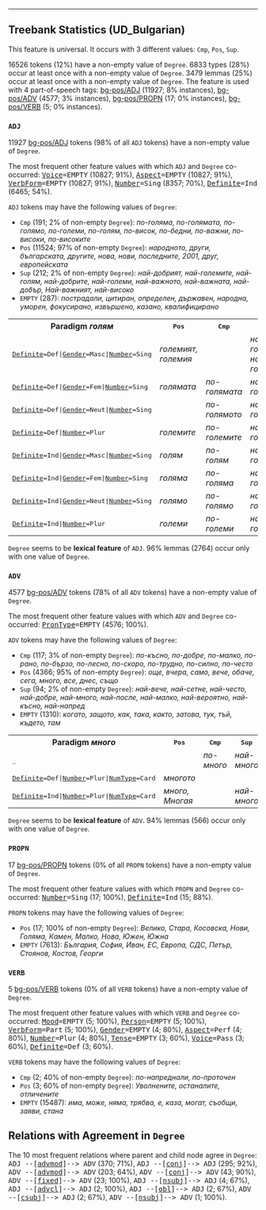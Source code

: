 

--------------------------------------------------------------------------------

## Treebank Statistics (UD_Bulgarian)

This feature is universal.
It occurs with 3 different values: `Cmp`, `Pos`, `Sup`.

16526 tokens (12%) have a non-empty value of `Degree`.
6833 types (28%) occur at least once with a non-empty value of `Degree`.
3479 lemmas (25%) occur at least once with a non-empty value of `Degree`.
The feature is used with 4 part-of-speech tags: [bg-pos/ADJ]() (11927; 8% instances), [bg-pos/ADV]() (4577; 3% instances), [bg-pos/PROPN]() (17; 0% instances), [bg-pos/VERB]() (5; 0% instances).

### `ADJ`

11927 [bg-pos/ADJ]() tokens (98% of all `ADJ` tokens) have a non-empty value of `Degree`.

The most frequent other feature values with which `ADJ` and `Degree` co-occurred: <tt><a href="Voice.html">Voice</a>=EMPTY</tt> (10827; 91%), <tt><a href="Aspect.html">Aspect</a>=EMPTY</tt> (10827; 91%), <tt><a href="VerbForm.html">VerbForm</a>=EMPTY</tt> (10827; 91%), <tt><a href="Number.html">Number</a>=Sing</tt> (8357; 70%), <tt><a href="Definite.html">Definite</a>=Ind</tt> (6465; 54%).

`ADJ` tokens may have the following values of `Degree`:

* `Cmp` (191; 2% of non-empty `Degree`): <em>по-голяма, по-голямата, по-голямо, по-големи, по-голям, по-висок, по-бедни, по-важни, по-високи, по-високите</em>
* `Pos` (11524; 97% of non-empty `Degree`): <em>народното, други, българската, другите, нова, нови, последните, 2001, друг, европейската</em>
* `Sup` (212; 2% of non-empty `Degree`): <em>най-добрият, най-големите, най-голям, най-добрите, най-големи, най-важното, най-важната, най-добър, Най-важният, най-високо</em>
* `EMPTY` (287): <em>пострадали, цитиран, определен, държавен, народна, уморен, фокусирано, извършено, казано, квалифицирано</em>

<table>
  <tr><th>Paradigm <i>голям</i></th><th><tt>Pos</tt></th><th><tt>Cmp</tt></th><th><tt>Sup</tt></th></tr>
  <tr><td><tt><a href="Definite.html">Definite</a>=Def|<a href="Gender.html">Gender</a>=Masc|<a href="Number.html">Number</a>=Sing</tt></td><td><em>големият, големия</em></td><td></td><td><em>най-големия, най-големият</em></td></tr>
  <tr><td><tt><a href="Definite.html">Definite</a>=Def|<a href="Gender.html">Gender</a>=Fem|<a href="Number.html">Number</a>=Sing</tt></td><td><em>голямата</em></td><td><em>по-голямата</em></td><td><em>най-голямата</em></td></tr>
  <tr><td><tt><a href="Definite.html">Definite</a>=Def|<a href="Gender.html">Gender</a>=Neut|<a href="Number.html">Number</a>=Sing</tt></td><td></td><td><em>по-голямото</em></td><td><em>най-голямото</em></td></tr>
  <tr><td><tt><a href="Definite.html">Definite</a>=Def|<a href="Number.html">Number</a>=Plur</tt></td><td><em>големите</em></td><td><em>по-големите</em></td><td><em>най-големите</em></td></tr>
  <tr><td><tt><a href="Definite.html">Definite</a>=Ind|<a href="Gender.html">Gender</a>=Masc|<a href="Number.html">Number</a>=Sing</tt></td><td><em>голям</em></td><td><em>по-голям</em></td><td><em>най-голям</em></td></tr>
  <tr><td><tt><a href="Definite.html">Definite</a>=Ind|<a href="Gender.html">Gender</a>=Fem|<a href="Number.html">Number</a>=Sing</tt></td><td><em>голяма</em></td><td><em>по-голяма</em></td><td><em>най-голяма</em></td></tr>
  <tr><td><tt><a href="Definite.html">Definite</a>=Ind|<a href="Gender.html">Gender</a>=Neut|<a href="Number.html">Number</a>=Sing</tt></td><td><em>голямо</em></td><td><em>по-голямо</em></td><td><em>най-голямо</em></td></tr>
  <tr><td><tt><a href="Definite.html">Definite</a>=Ind|<a href="Number.html">Number</a>=Plur</tt></td><td><em>големи</em></td><td><em>по-големи</em></td><td><em>най-големи</em></td></tr>
</table>

`Degree` seems to be **lexical feature** of `ADJ`. 96% lemmas (2764) occur only with one value of `Degree`.

### `ADV`

4577 [bg-pos/ADV]() tokens (78% of all `ADV` tokens) have a non-empty value of `Degree`.

The most frequent other feature values with which `ADV` and `Degree` co-occurred: <tt><a href="PronType.html">PronType</a>=EMPTY</tt> (4576; 100%).

`ADV` tokens may have the following values of `Degree`:

* `Cmp` (117; 3% of non-empty `Degree`): <em>по-късно, по-добре, по-малко, по-рано, по-бързо, по-лесно, по-скоро, по-трудно, по-силно, по-често</em>
* `Pos` (4366; 95% of non-empty `Degree`): <em>още, вчера, само, вече, обаче, сега, много, все, днес, също</em>
* `Sup` (94; 2% of non-empty `Degree`): <em>най-вече, най-сетне, най-често, най-добре, най-много, най-после, най-малко, най-вероятно, най-късно, най-напред</em>
* `EMPTY` (1310): <em>когато, защото, как, така, както, затова, тук, тъй, където, там</em>

<table>
  <tr><th>Paradigm <i>много</i></th><th><tt>Pos</tt></th><th><tt>Cmp</tt></th><th><tt>Sup</tt></th></tr>
  <tr><td><tt>_</tt></td><td></td><td><em>по-много</em></td><td><em>най-много</em></td></tr>
  <tr><td><tt><a href="Definite.html">Definite</a>=Def|<a href="Number.html">Number</a>=Plur|<a href="NumType.html">NumType</a>=Card</tt></td><td><em>многото</em></td><td></td><td></td></tr>
  <tr><td><tt><a href="Definite.html">Definite</a>=Ind|<a href="Number.html">Number</a>=Plur|<a href="NumType.html">NumType</a>=Card</tt></td><td><em>много, Многая</em></td><td></td><td><em>най-много</em></td></tr>
</table>

`Degree` seems to be **lexical feature** of `ADV`. 94% lemmas (566) occur only with one value of `Degree`.

### `PROPN`

17 [bg-pos/PROPN]() tokens (0% of all `PROPN` tokens) have a non-empty value of `Degree`.

The most frequent other feature values with which `PROPN` and `Degree` co-occurred: <tt><a href="Number.html">Number</a>=Sing</tt> (17; 100%), <tt><a href="Definite.html">Definite</a>=Ind</tt> (15; 88%).

`PROPN` tokens may have the following values of `Degree`:

* `Pos` (17; 100% of non-empty `Degree`): <em>Велико, Стара, Косовска, Нови, Голяма, Камен, Малко, Нова, Южен, Южна</em>
* `EMPTY` (7613): <em>България, София, Иван, ЕС, Европа, СДС, Петър, Стоянов, Костов, Георги</em>

### `VERB`

5 [bg-pos/VERB]() tokens (0% of all `VERB` tokens) have a non-empty value of `Degree`.

The most frequent other feature values with which `VERB` and `Degree` co-occurred: <tt><a href="Mood.html">Mood</a>=EMPTY</tt> (5; 100%), <tt><a href="Person.html">Person</a>=EMPTY</tt> (5; 100%), <tt><a href="VerbForm.html">VerbForm</a>=Part</tt> (5; 100%), <tt><a href="Gender.html">Gender</a>=EMPTY</tt> (4; 80%), <tt><a href="Aspect.html">Aspect</a>=Perf</tt> (4; 80%), <tt><a href="Number.html">Number</a>=Plur</tt> (4; 80%), <tt><a href="Tense.html">Tense</a>=EMPTY</tt> (3; 60%), <tt><a href="Voice.html">Voice</a>=Pass</tt> (3; 60%), <tt><a href="Definite.html">Definite</a>=Def</tt> (3; 60%).

`VERB` tokens may have the following values of `Degree`:

* `Cmp` (2; 40% of non-empty `Degree`): <em>по-напреднали, по-проточен</em>
* `Pos` (3; 60% of non-empty `Degree`): <em>Уволнените, останалите, отличените</em>
* `EMPTY` (15487): <em>има, може, няма, трябва, е, каза, могат, съобщи, заяви, стана</em>

## Relations with Agreement in `Degree`

The 10 most frequent relations where parent and child node agree in `Degree`:
<tt>ADJ --[<a href="../dep/advmod.html">advmod</a>]--> ADV</tt> (370; 71%),
<tt>ADJ --[<a href="../dep/conj.html">conj</a>]--> ADJ</tt> (295; 92%),
<tt>ADV --[<a href="../dep/advmod.html">advmod</a>]--> ADV</tt> (203; 64%),
<tt>ADV --[<a href="../dep/conj.html">conj</a>]--> ADV</tt> (43; 90%),
<tt>ADV --[<a href="../dep/fixed.html">fixed</a>]--> ADV</tt> (23; 100%),
<tt>ADJ --[<a href="../dep/nsubj.html">nsubj</a>]--> ADJ</tt> (4; 67%),
<tt>ADJ --[<a href="../dep/advcl.html">advcl</a>]--> ADJ</tt> (2; 100%),
<tt>ADJ --[<a href="../dep/obl.html">obl</a>]--> ADJ</tt> (2; 67%),
<tt>ADV --[<a href="../dep/csubj.html">csubj</a>]--> ADJ</tt> (2; 67%),
<tt>ADV --[<a href="../dep/nsubj.html">nsubj</a>]--> ADV</tt> (1; 100%).

